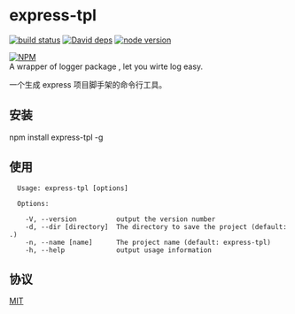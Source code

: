 # express-tpl

[![build status][travis-image]][travis-url]
[![David deps][david-image]][david-url]
[![node version][node-image]][node-url]

[npm-url]: https://npmjs.org/package/express-tpl
[travis-image]: https://img.shields.io/travis/yunnysunny/express-tpl.svg?style=flat-square
[travis-url]: https://travis-ci.org/yunnysunny/express-tpl
[david-image]: https://img.shields.io/david/yunnysunny/express-tpl.svg?style=flat-square
[david-url]: https://david-dm.org/yunnysunny/express-tpl
[node-image]: https://img.shields.io/badge/node.js-%3E=_6-green.svg?style=flat-square
[node-url]: http://nodejs.org/download/

[![NPM](https://nodei.co/npm/express-tpl.png?downloads=true)](https://nodei.co/npm/node-express-tpl/)  
A wrapper of logger package , let you wirte log easy.

一个生成 express 项目脚手架的命令行工具。

## 安装

npm install express-tpl -g

## 使用

```
  Usage: express-tpl [options]

  Options:

    -V, --version          output the version number
    -d, --dir [directory]  The directory to save the project (default: .)
    -n, --name [name]      The project name (default: express-tpl)
    -h, --help             output usage information
```

## 协议

[MIT](LICENSE)
